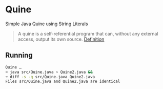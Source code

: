 # Quine

Simple Java Quine using String Literals

> A quine is a self-referential program that can, without any external access, output its own source. [Definition](https://rosettacode.org/wiki/Quine)

## Running

```sh
Quine …
➜ java src/Quine.java > Quine2.java &&
➜ diff -s -q src/Quine.java Quine2.java
Files src/Quine.java and Quine2.java are identical
```
